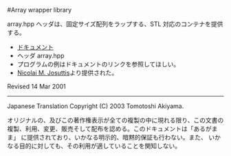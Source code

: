 #Array wrapper library

array.hpp ヘッダは、固定サイズ配列をラップする、STL 対応のコンテナを提供する。

- [ドキュメント](array/array.md)
- ヘッダ array.hpp
- プログラムの例はドキュメントのリンクを参照してほしい。
- [Nicolai M. Josuttis](http://www.josuttis.com)より提供された。

Revised 14 Mar 2001

***

Japanese Translation Copyright (C) 2003 Tomotoshi Akiyama.

オリジナルの、及びこの著作権表示が全ての複製の中に現れる限り、この文書の 複製、利用、変更、販売そして配布を認める。このドキュメントは「あるがまま」 に提供されており、いかなる明示的、暗黙的保証も行わない。また、 いかなる目的に対しても、その利用が適していることを関知しない。


